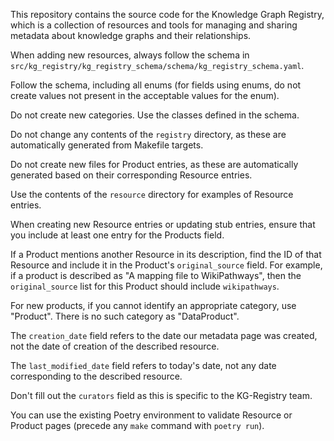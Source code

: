 This repository contains the source code for the Knowledge Graph Registry, which is a collection of resources and tools for managing and sharing metadata about knowledge graphs and their relationships.

When adding new resources, always follow the schema in `src/kg_registry/kg_registry_schema/schema/kg_registry_schema.yaml`.

Follow the schema, including all enums (for fields using enums, do not create values not present in the acceptable values for the enum).

Do not create new categories. Use the classes defined in the schema.

Do not change any contents of the `registry` directory, as these are automatically generated from Makefile targets.

Do not create new files for Product entries, as these are automatically generated based on their corresponding Resource entries.

Use the contents of the `resource` directory for examples of Resource entries.

When creating new Resource entries or updating stub entries, ensure that you include at least one entry for the Products field.

If a Product mentions another Resource in its description, find the ID of that Resource and include it in the Product's `original_source` field. For example, if a product is described as "A mapping file to WikiPathways", then the `original_source` list for this Product should include `wikipathways`.

For new products, if you cannot identify an appropriate category, use "Product". There is no such category as "DataProduct".

The `creation_date` field refers to the date our metadata page was created, not the date of creation of the described resource.

The `last_modified_date` field refers to today's date, not any date corresponding to the described resource.

Don't fill out the `curators` field as this is specific to the KG-Registry team.

You can use the existing Poetry environment to validate Resource or Product pages (precede any `make` command with `poetry run`).
